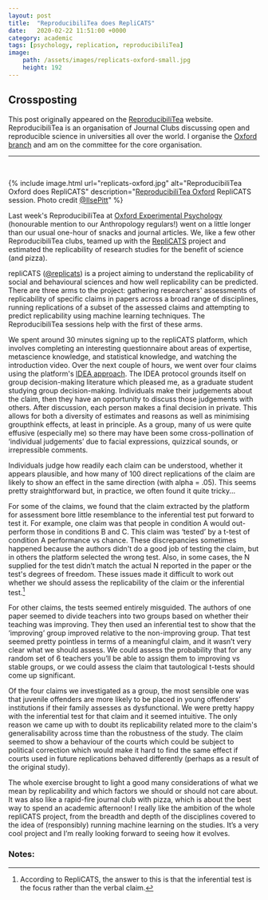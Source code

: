 ```yaml
---
layout: post
title:  "ReproducibiliTea does RepliCATS"
date:   2020-02-22 11:51:00 +0000
category: academic
tags: [psychology, replication, reproducibiliTea]
image: 
    path: /assets/images/replicats-oxford-small.jpg
    height: 192
---
```


## Crossposting

This post originally appeared on the [ReproducibiliTea](https://reproducibiliTea.org/) website. ReproducibiliTea is an organisation of Journal Clubs discussing open and reproducible science in universities all over the world. I organise the [Oxford branch](https://reproducibiliTea.org/journal-clubs/#Oxford) and am on the committee for the core organisation.

---

<br/>

{% include image.html url="replicats-oxford.jpg" alt="ReproducibiliTea Oxford does RepliCATS" description="<a href='/journal-clubs/#Oxford'>ReproducibiliTea Oxford</a> RepliCATS session. Photo credit <a href='https://twitter.com/IlsePit'>@IlsePitt</a>" %}

Last week's ReproducibiliTea at [Oxford Experimental Psychology](/journal-clubs/#Oxford) (honourable mention to our Anthropology regulars!) went on a little longer than our usual one-hour of snacks and journal articles. We, like a few other ReproducibiliTea clubs, teamed up with the [RepliCATS](https://replicats.research.unimelb.edu.au/) project and estimated the replicability of research studies for the benefit of science (and pizza).

repliCATS ([@replicats](https://twitter.com/replicats)) is a project aiming to understand the replicability of social and behavioural sciences and how well replicability can be predicted. There are three arms to the project: gathering researchers' assessments of replicability of specific claims in papers across a broad range of disciplines, running replications of a subset of the assessed claims and attempting to predict replicability using machine learning techniques. The ReproducibiliTea sessions help with the first of these arms.

We spent around 30 minutes signing up to the repliCATS platform, which involves completing an interesting questionnaire about areas of expertise, metascience knowledge, and statistical knowledge, and watching the introduction video. Over the next couple of hours, we went over four claims using the platform's [IDEA approach](https://replicats.research.unimelb.edu.au/sample-page/faqs/). The IDEA protocol grounds itself on group decision-making literature which pleased me, as a graduate student studying group decision-making. Individuals make their judgements about the claim, then they have an opportunity to discuss those judgements with others. After discussion, each person makes a final decision in private. This allows for both a diversity of estimates and reasons as well as minimising groupthink effects, at least in principle. As a group, many of us were quite effusive (especially me) so there may have been some cross-pollination of ‘individual judgements’ due to facial expressions, quizzical sounds, or irrepressible comments.
 
Individuals judge how readily each claim can be understood, whether it appears plausible, and how many of 100 direct replications of the claim are likely to show an effect in the same direction (with alpha = .05). This seems pretty straightforward but, in practice, we often found it quite tricky...

For some of the claims, we found that the claim extracted by the platform for assessment bore little resemblance to the inferential test put forward to test it. For example, one claim was that people in condition A would out-perform those in conditions B and C. This claim was ‘tested’ by a t-test of condition A performance vs chance. These discrepancies sometimes happened because the authors didn't do a good job of testing the claim, but in others the platform selected the wrong test. Also, in some cases, the N supplied for the test didn’t match the actual N reported in the paper or the test's degrees of freedom. These issues made it difficult to work out whether we should assess the replicability of the claim or the inferential test.[^1]

For other claims, the tests seemed entirely misguided. The authors of one paper seemed to divide teachers into two groups based on whether their teaching was improving. They then used an inferential test to show that the ‘improving’ group improved relative to the non-improving group. That test seemed pretty pointless in terms of a meaningful claim, and it wasn’t very clear what we should assess. We could assess the probability that for any random set of 6 teachers you’ll be able to assign them to improving vs stable groups, or we could assess the claim that tautological t-tests should come up significant.

Of the four claims we investigated as a group, the most sensible one was that juvenile offenders are more likely to be placed in young offenders’ institutions if their family assesses as dysfunctional. We were pretty happy with the inferential test for that claim and it seemed intuitive. The only reason we came up with to doubt its replicability related more to the claim's generalisability across time than the robustness of the study. The claim seemed to show a behaviour of the courts which could be subject to political correction which would make it hard to find the same effect if courts used in future replications behaved differently (perhaps as a result of the original study). 

The whole exercise brought to light a good many considerations of what we mean by replicability and which factors we should or should not care about. It was also like a rapid-fire journal club with pizza, which is about the best way to spend an academic afternoon! I really like the ambition of the whole repliCATS project, from the breadth and depth of the disciplines covered to the idea of (responsibly) running machine learning on the studies. It’s a very cool project and I’m really looking forward to seeing how it evolves.
 
### Notes:
 
[^1]: According to RepliCATS, the answer to this is that the inferential test is the focus rather than the verbal claim.